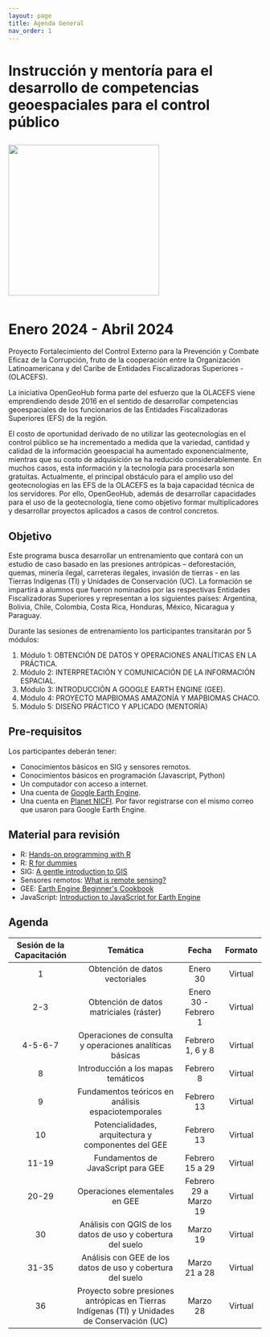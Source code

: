 ```yaml
---
layout: page
title: Agenda General
nav_order: 1
---
```


# Instrucción y mentoría para el desarrollo de competencias geoespaciales para el control público

<img align="center" src="../images/Rondonia.gif" vspace="10" width="300">

# Enero 2024 - Abril 2024

Proyecto Fortalecimiento del Control Externo para la Prevención y Combate Eficaz de la Corrupción, fruto de la cooperación entre la Organización Latinoamericana y del Caribe de Entidades Fiscalizadoras Superiores - (OLACEFS).

La iniciativa OpenGeoHub forma parte del esfuerzo que la OLACEFS viene emprendiendo desde 2016 en el sentido de desarrollar competencias geoespaciales de los funcionarios de las Entidades Fiscalizadoras Superiores (EFS) de la región.

El costo de oportunidad derivado de no utilizar las geotecnologías en el control público se ha incrementado a medida que la variedad, cantidad y calidad de la información geoespacial ha aumentado exponencialmente, mientras que su costo de adquisición se ha reducido considerablemente. En muchos casos, esta información y la tecnología para 
procesarla son gratuitas. Actualmente, el principal obstáculo para el amplio uso del geotecnologías en las EFS de la OLACEFS es la baja capacidad técnica de los servidores. Por ello, OpenGeoHub, además de desarrollar capacidades para el uso de la geotecnología, tiene como objetivo formar multiplicadores y desarrollar proyectos aplicados a casos de control concretos.


## Objetivo
Este programa busca desarrollar un entrenamiento que contará con un estudio de caso basado en las presiones antrópicas – deforestación, quemas, minería ilegal, carreteras ilegales, invasión de tierras - en las Tierras Indígenas (TI) y Unidades de Conservación (UC). La formación se impartirá a alumnos que fueron nominados por las respectivas Entidades Fiscalizadoras Superiores y representan a los siguientes países: Argentina, Bolivia, Chile, Colombia, Costa Rica, Honduras, México, Nicaragua y Paraguay.  

Durante las sesiones de entrenamiento los participantes transitarán por 5 módulos:
1. Módulo 1: OBTENCIÓN DE DATOS Y OPERACIONES ANALÍTICAS EN LA PRÁCTICA.
2. Módulo 2: INTERPRETACIÓN Y COMUNICACIÓN DE LA INFORMACIÓN ESPACIAL.
3. Módulo 3: INTRODUCCIÓN A GOOGLE EARTH ENGINE (GEE).
4. Módulo 4: PROYECTO MAPBIOMAS AMAZONÍA Y MAPBIOMAS CHACO.
5. Módulo 5: DISEÑO PRÁCTICO Y APLICADO (MENTORÍA)

## Pre-requisitos
Los participantes deberán tener:
* Conocimientos básicos en SIG y sensores remotos.
* Conocimientos básicos en programación (Javascript, Python)
* Un computador con acceso a internet.
* Una cuenta de [Google Earth Engine](https://earthengine.google.com/).
* Una cuenta en [Planet NICFI](https://www.planet.com/nicfi/#sign-up). Por favor registrarse con el mismo correo que usaron para Google Earth Engine.

## Material para revisión
* R: [Hands-on programming with R](https://rstudio-education.github.io/hopr/index.html)
* R: [R for dummies](https://archive.org/details/r-for-dummies_202104/page/n5/mode/2up)
* SIG: [A gentle introduction to GIS](https://docs.qgis.org/3.22/en/docs/gentle_gis_introduction/index.html)
* Sensores remotos: [What is remote sensing?](https://www.earthdata.nasa.gov/learn/backgrounders/remote-sensing)
* GEE: [Earth Engine Beginner's Cookbook](https://developers.google.com/earth-engine/tutorials/community/beginners-cookbook)
* JavaScript: [Introduction to JavaScript for Earth Engine](https://developers.google.com/earth-engine/tutorials/tutorial_js_01)


## Agenda

| Sesión de la Capacitación |                        Temática                                  |   Fecha      |        Formato        |
|:----------------------:|:----------------------------------------------------------------:|:------------:|:---------------------:|
|          1       |  Obtención de datos vectoriales              | Enero 30  |   Virtual          |
|         2-3      |  Obtención de datos matriciales (ráster) | Enero 30 - Febrero 1  |   Virtual     |
|     4-5-6-7      |  Operaciones de consulta y operaciones analíticas básicas       | Febrero 1, 6 y 8|   Virtual |
|         8        |  Introducción a los mapas temáticos  | Febrero 8    |   Virtual             |
|         9        |  Fundamentos teóricos en análisis espaciotemporales   | Febrero 13     |   Virtual             |
|         10       |  Potencialidades, arquitectura y componentes del GEE  | Febrero 13  |   Virtual         |
|      11-19  |  Fundamentos de JavaScript para GEE      | Febrero 15 a 29     |   Virtual      |
|       20-29       |  Operaciones elementales en GEE   | Febrero 29 a Marzo 19  |   Virtual         |
|  30  |  Análisis con QGIS de los datos de uso y cobertura del suelo | Marzo 19 |   Virtual         |
|      31-35  |  Análisis con GEE de los datos de uso y cobertura del suelo  | Marzo 21 a 28   |   Virtual      |
| 36 | Proyecto sobre presiones antrópicas en Tierras Indígenas (TI) y Unidades de Conservación (UC)| Marzo 28  |   Virtual      |

